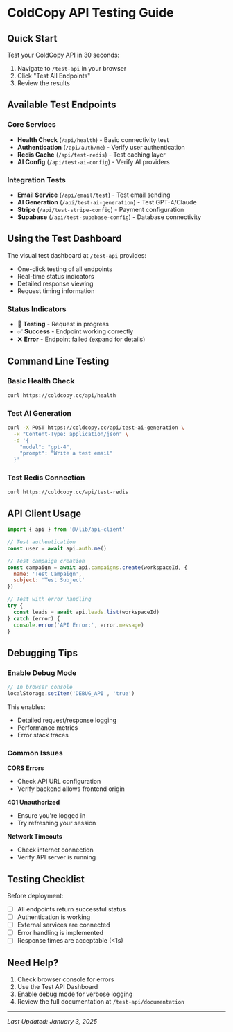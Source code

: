 # ColdCopy API Testing Guide

## Quick Start

Test your ColdCopy API in 30 seconds:

1. Navigate to `/test-api` in your browser
2. Click "Test All Endpoints"
3. Review the results

## Available Test Endpoints

### Core Services
- **Health Check** (`/api/health`) - Basic connectivity test
- **Authentication** (`/api/auth/me`) - Verify user authentication
- **Redis Cache** (`/api/test-redis`) - Test caching layer
- **AI Config** (`/api/test-ai-config`) - Verify AI providers

### Integration Tests
- **Email Service** (`/api/email/test`) - Test email sending
- **AI Generation** (`/api/test-ai-generation`) - Test GPT-4/Claude
- **Stripe** (`/api/test-stripe-config`) - Payment configuration
- **Supabase** (`/api/test-supabase-config`) - Database connectivity

## Using the Test Dashboard

The visual test dashboard at `/test-api` provides:
- One-click testing of all endpoints
- Real-time status indicators
- Detailed response viewing
- Request timing information

### Status Indicators
- 🔄 **Testing** - Request in progress
- ✅ **Success** - Endpoint working correctly
- ❌ **Error** - Endpoint failed (expand for details)

## Command Line Testing

### Basic Health Check
```bash
curl https://coldcopy.cc/api/health
```

### Test AI Generation
```bash
curl -X POST https://coldcopy.cc/api/test-ai-generation \
  -H "Content-Type: application/json" \
  -d '{
    "model": "gpt-4",
    "prompt": "Write a test email"
  }'
```

### Test Redis Connection
```bash
curl https://coldcopy.cc/api/test-redis
```

## API Client Usage

```javascript
import { api } from '@/lib/api-client'

// Test authentication
const user = await api.auth.me()

// Test campaign creation
const campaign = await api.campaigns.create(workspaceId, {
  name: 'Test Campaign',
  subject: 'Test Subject'
})

// Test with error handling
try {
  const leads = await api.leads.list(workspaceId)
} catch (error) {
  console.error('API Error:', error.message)
}
```

## Debugging Tips

### Enable Debug Mode
```javascript
// In browser console
localStorage.setItem('DEBUG_API', 'true')
```

This enables:
- Detailed request/response logging
- Performance metrics
- Error stack traces

### Common Issues

**CORS Errors**
- Check API URL configuration
- Verify backend allows frontend origin

**401 Unauthorized**
- Ensure you're logged in
- Try refreshing your session

**Network Timeouts**
- Check internet connection
- Verify API server is running

## Testing Checklist

Before deployment:
- [ ] All endpoints return successful status
- [ ] Authentication is working
- [ ] External services are connected
- [ ] Error handling is implemented
- [ ] Response times are acceptable (<1s)

## Need Help?

1. Check browser console for errors
2. Use the Test API Dashboard
3. Enable debug mode for verbose logging
4. Review the full documentation at `/test-api/documentation`

---
*Last Updated: January 3, 2025*